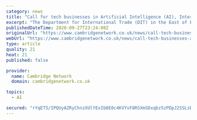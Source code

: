 ```yaml
---
category: news
title: "Call for tech businesses in Artificial Intelligence (AI), Internet of Things (IoT) and beyond"
excerpt: "The Department for International Trade (DIT) in the East of England and Germany, in collaboration with CW (Cambridge Wireless), will host on Tuesday 6 October 2020, a virtual premiere of their recent digital pitching session - UK-German Innovation Challenge: Pitch your tech innovation to German corporates."
publishedDateTime: 2020-09-27T23:24:00Z
originalUrl: "https://www.cambridgenetwork.co.uk/news/call-tech-businesses-artificial-intelligence-ai-internet-things-iot-and-beyond"
webUrl: "https://www.cambridgenetwork.co.uk/news/call-tech-businesses-artificial-intelligence-ai-internet-things-iot-and-beyond"
type: article
quality: 21
heat: 21
published: false

provider:
  name: Cambridge Network
  domain: cambridgenetwork.co.uk

topics:
  - AI

secured: "rYqET5/IPQUyAZRyChnzXUlYExIb8E0c4KVYvF8RSXmSDxqbz5zPDpJ2SSLsDe9Zj+fVS9cQ9KT62I05Vswtdio4inLx75UGKaps/3Ev93ewoMcXt7cFGUfvXi3oCEXKHaos6wfsbu2wK47jn4K0smsrxasnyy+9g/wUffD/yC0gCjGBBGTpWKlhrbRtj13+etTPSf/YZQQsPSCSxlan3PnaSpYcZ9i/XP0JaXd8mCdOzjH+mSceFgcEXSzGHI0TfbkRiYBqb4x9+IDm3cPaStNV6cR5XmWBNF6N1L+bCaH0sZ/7NiGRPiXvIlAAyAJDD9pNdQC6tTXKbit3cu+PzAWNQ7GKqEYJdF8VC07jMsg=;VddmS2e9eAGf3ZPU2tWtsw=="
---
```


